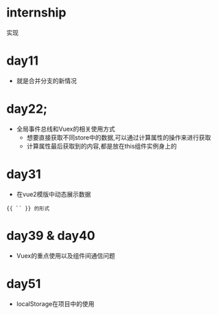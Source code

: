 # internship
实现

# day11
- 就是合并分支的新情况

# day22;
- 全局事件总线和Vuex的相关使用方式
    - 想要直接获取不同store中的数据,可以通过计算属性的操作来进行获取
    - 计算属性最后获取到的内容,都是放在this组件实例身上的

# day31
- 在vue2模版中动态展示数据
```
{{ `` }} 的形式
```

# day39 & day40
- Vuex的重点使用以及组件间通信问题

# day51
- localStorage在项目中的使用

